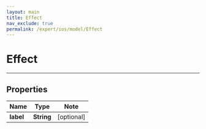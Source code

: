 ```yaml
---
layout: main
title: Effect
nav_exclude: true
permalink: /expert/ios/model/Effect
---
```


# Effect

---

## Properties

Name | Type | Note
---- | ---- | ----
**label** | **String** | [optional] 

